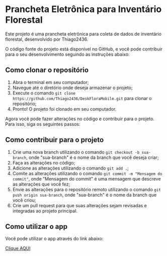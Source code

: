 <!DOCTYPE html>
<html>
  <head>
    <meta charset="UTF-8">
  </head>
  <body>
    <h1>Prancheta Eletrônica para Inventário Florestal</h1>
    <p>Este projeto é uma prancheta eletrônica para coleta de dados de inventário florestal, desenvolvido por Thiago2436.</p>
    <p>O código fonte do projeto está disponível no GitHub, e você pode contribuir para o seu desenvolvimento seguindo as instruções abaixo:</p>
        <h2>Como clonar o repositório</h2>
    <ol>
      <li>Abra o terminal em seu computador;</li>
      <li>Navegue até o diretório onde deseja armazenar o projeto;</li>
      <li>Execute o comando <code>git clone https://github.com/Thiago2436/DeskFloraMobile.git</code> para clonar o repositório;</li>
      <li>Pronto! O projeto foi clonado em seu computador.</li>
    </ol>
    <p>Agora você pode fazer alterações no código e contribuir para o projeto. Para isso, siga os seguintes passos:</p>
        <h2>Como contribuir para o projeto</h2>
    <ol>
      <li>Crie uma nova branch utilizando o comando <code>git checkout -b sua-branch</code>, onde "sua-branch" é o nome da branch que você deseja criar;</li>
      <li>Faça as alterações no código;</li>
      <li>Adicione as alterações utilizando o comando <code>git add .</code>;</li>
      <li>Comite as alterações utilizando o comando <code>git commit -m "Mensagem do commit"</code>, onde "Mensagem do commit" é uma mensagem que descreve as alterações que você fez;</li>
      <li>Envie as alterações para o repositório remoto utilizando o comando <code>git push origin sua-branch</code>, onde "sua-branch" é o nome da branch que você criou;</li>
      <li>Crie um pull request para que suas alterações sejam revisadas e integradas ao projeto principal.</li>
    </ol>
        <h2>Como utilizar o app</h2>
    <p>Você pode utilizar o app através do link abaixo:</p>
    <a href="https://thiago2436.github.io/DeskFloraMobile/">Clique AQUI</a>
  </body>
</html>
